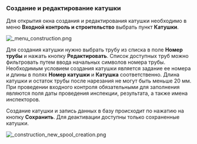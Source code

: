 ﻿
### Создание и редактирование катушки 

Для открытия окна создания и редактирования катушки необходимо в меню **Входной контроль и строительство** выбрать пункт **Катушки**.

![_menu_construction.png](./images/_menu_construction.png "")

Для создания катушки нужно выбрать трубу из списка в поле **Номер трубы** и нажать кнопку **Редактировать**. Список доступных труб можно фильтровать путем ввода начальных символов номера трубы.
Необходимым условием создания катушки является задание ее номера и длины в полях **Номер катушки** и **Катушка** соответственно. Длина катушки и остаток трубы после нарезания не могут быть меньше 20 мм.
При проведении входного контроля обязательными для заполнения являются поля даты проведения инспекции, результата, а также имена инспекторов.

Создание катушки и запись данных в базу происходит по нажатию на кнопку **Сохранить**. Для деактивации доступны только сохраненные катушки.

![_construction_new_spool_creation.png](./images/_construction_new_spool_creation.png "")
